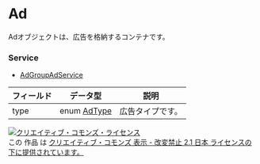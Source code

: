 # Ad
Adオブジェクトは、広告を格納するコンテナです。
### Service
+ [AdGroupAdService](../services/AdGroupAdService.md)

| フィールド | データ型 | 説明 | 
|---|---|---|
| type| enum <a href="../data/AdType.md">AdType</a>| 広告タイプです。 |

<a rel="license" href="http://creativecommons.org/licenses/by-nd/2.1/jp/"><img alt="クリエイティブ・コモンズ・ライセンス" style="border-width:0" src="https://i.creativecommons.org/l/by-nd/2.1/jp/88x31.png" /></a><br />この 作品 は <a rel="license" href="http://creativecommons.org/licenses/by-nd/2.1/jp/">クリエイティブ・コモンズ 表示 - 改変禁止 2.1 日本 ライセンスの下に提供されています。</a>
